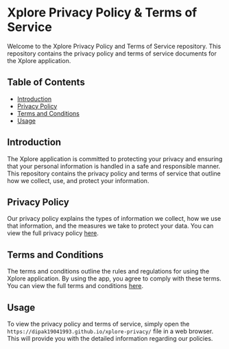 # Xplore Privacy Policy & Terms of Service

Welcome to the Xplore Privacy Policy and Terms of Service repository. This repository contains the privacy policy and terms of service documents for the Xplore application.

## Table of Contents

- [Introduction](#introduction)
- [Privacy Policy](#privacy-policy)
- [Terms and Conditions](#terms-and-conditions)
- [Usage](#usage)

## Introduction

The Xplore application is committed to protecting your privacy and ensuring that your personal information is handled in a safe and responsible manner. This repository contains the privacy policy and terms of service that outline how we collect, use, and protect your information.

## Privacy Policy

Our privacy policy explains the types of information we collect, how we use that information, and the measures we take to protect your data. You can view the full privacy policy [here](index.html).

## Terms and Conditions

The terms and conditions outline the rules and regulations for using the Xplore application. By using the app, you agree to comply with these terms. You can view the full terms and conditions [here](index.html).

## Usage

To view the privacy policy and terms of service, simply open the `https://dipak19041993.github.io/xplore-privacy/` file in a web browser. This will provide you with the detailed information regarding our policies.
